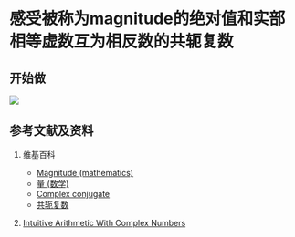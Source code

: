 # 感受被称为magnitude的绝对值和实部相等虚数互为相反数的共轭复数

## 开始做

![](/images/复分析/感受被称为magnitude的绝对值和实部相等虚数互为相反数的共轭复数/1a1.jpg)

## 参考文献及资料

1. 维基百科
	- [Magnitude (mathematics)](hhttps://en.wikipedia.org/wiki/Magnitude_(mathematics)) 
	- [量 (数学)](https://zh.wikipedia.org/wiki/%E9%87%8F_(%E6%95%B0%E5%AD%A6)) 
	- [Complex conjugate](https://en.wikipedia.org/wiki/Complex_conjugate) 
	- [共轭复数](https://zh.wikipedia.org/wiki/%E5%85%B1%E8%BD%AD%E5%A4%8D%E6%95%B0) 

2. [Intuitive Arithmetic With Complex Numbers](https://betterexplained.com/articles/intuitive-arithmetic-with-complex-numbers/)